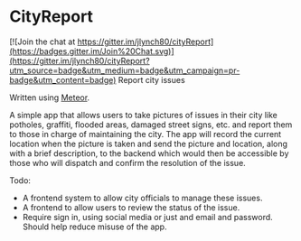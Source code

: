 # CityReport

[![Join the chat at https://gitter.im/jlynch80/cityReport](https://badges.gitter.im/Join%20Chat.svg)](https://gitter.im/jlynch80/cityReport?utm_source=badge&utm_medium=badge&utm_campaign=pr-badge&utm_content=badge)
Report city issues

Written using [Meteor](http://www.meteor.com).

A simple app that allows users to take pictures of issues in their city like potholes, graffiti, flooded areas, damaged street signs, etc. and report them to those in charge of maintaining the city. The app will record the current location when the picture is taken and send the picture and location, along with a brief description, to the backend which would then be accessible by those who will dispatch and confirm the resolution of the issue. 

Todo:
* A frontend system to allow city officials to manage these issues.
* A frontend to allow users to review the status of the issue.  
* Require sign in, using social media or just and email and password. Should help reduce misuse of the app.
